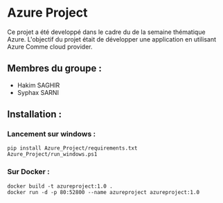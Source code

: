 # Azure Project
Ce projet a été developpé dans le cadre du de la semaine thématique Azure.
L'objectif du projet était de développer une application en utilisant Azure Comme cloud provider.

## Membres du groupe :
- Hakim SAGHIR
- Syphax SARNI

## Installation :

### Lancement sur windows :
```
pip install Azure_Project/requirements.txt
Azure_Project/run_windows.ps1
```

### Sur Docker :
```
docker build -t azureproject:1.0 . 
docker run -d -p 80:52800 --name azureproject azureproject:1.0
```
